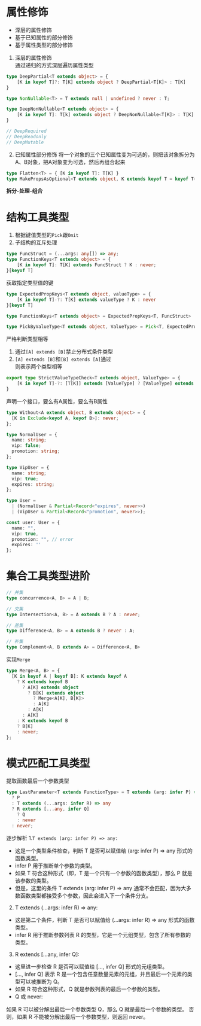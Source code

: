 # 属性修饰
* 深层的属性修饰
* 基于已知属性的部分修饰
* 基于属性类型的部分修饰

1. 深层的属性修饰     
通过递归的方式深层遍历属性类型
```typescript
type DeepPartial<T extends object> = {
    [K in keyof T]?: T[K] extends object ? DeepPartial<T[K]> : T[K]
}

type NonNullable<T> = T extends null | undefined ? never : T;

type DeepNonNullable<T extends object> = {
    [K in keyof T]: T[k] extends object ? DeepNonNullable<T[K]> : T[K]
}

// DeepRequired
// DeepReadonly
// DeepMutable
```       

2. 已知属性部分修饰
将一个对象的三个已知属性变为可选的，则把该对象拆分为A、B对象，把A对象变为可选，然后再组合起来
```typescript
type Flatten<T> = { [K in keyof T]: T[K] }
type MakePropsAsOptional<T extends object, K extends keyof T = keyof T> = Partial<Pick<T, K>> & Omit<T, K> 
```

**拆分-处理-组合**

# 结构工具类型
1. 根据键值类型的`Pick`跟`Omit`
2. 子结构的互斥处理

```typescript
type FuncStruct = (...args: any[]) => any;
type FunctionKeys<T extends object> = {
    [K in keyof T]: T[K] extends FuncStruct ? K : never;
}[keyof T]
```

获取指定类型值的键
```typescript
type ExpectedPropKeys<T extends object, valueType> = {
    [K in keyof T]-?: T[K] extends valueType ? K : never
}[keyof T]

type FunctionKeys<T extends object> = ExpectedPropKeys<T, FuncStruct>

type PickByValueType<T extends object, ValueType> = Pick<T, ExpectedPropKeys<T, ValueType>>
```

严格判断类型相等     
1. 通过`[A] extends [B]`禁止分布式条件类型
2. `[A] extends [B]`和`[B] extends [A]`通过    
则表示两个类型相等

```typescript
export type StrictValueTypeCheck<T extends object, ValueType> = {
    [K in keyof T]-?: [T[K]] extends [ValueType] ? [ValueType] extends [T[K]] ? T[K] : never : never
}
```

声明一个接口，要么有A属性，要么有B属性
```typescript
type Without<A extends object, B extends object> = {
  [K in Exclude<keyof A, keyof B>]: never;
};

type NormalUser = {
  name: string;
  vip: false;
  promotion: string;
};

type VipUser = {
  name: string;
  vip: true;
  expires: string;
};

type User =
  | (NormalUser & Partial<Record<"expires", never>>)
  | (VipUser & Partial<Record<"promotion", never>>);

const user: User = {
  name: "",
  vip: true,
  promotion: "", // error
  expires: ''
};
```


# 集合工具类型进阶
``` typescript
// 并集
type concurrence<A, B> = A | B;

// 交集
type Intersection<A, B> = A extends B ? A : never;

// 差集
type Difference<A, B> = A extends B ? never : A;

// 补集
type Complement<A, B extends A> = Difference<A, B> 
```

实现`Merge`   
```typescript
type Merge<A, B> = {
  [K in keyof A | keyof B]: K extends keyof A
    ? K extends keyof B
      ? A[K] extends object
        ? B[K] extends object
          ? Merge<A[K], B[K]>
          : A[K]
        : A[K]
      : A[K]
    : K extends keyof B
    ? B[K]
    : never;
};
```

# 模式匹配工具类型
提取函数最后一个参数类型
```typescript
type LastParameter<T extends FunctionType> = T extends (arg: infer P) => any
  ? P
  : T extends (...args: infer R) => any
  ? R extends [...any, infer Q]
    ? Q
    : never
  : never;
```
逐步解析
1.`T extends (arg: infer P) => any:`

* 这是一个类型条件检查，判断 T 是否可以赋值给 (arg: infer P) => any 形式的函数类型。    
* infer P 用于推断单个参数的类型。
* 如果 T 符合这种形式（即，T 是一个只有一个参数的函数类型），那么 P 就是该参数的类型。
* 但是，这里的条件 T extends (arg: infer P) => any 通常不会匹配，因为大多数函数类型都接受多个参数，因此会进入下一个条件分支。

2. T extends (...args: infer R) => any:

* 这是第二个条件，判断 T 是否可以赋值给 (...args: infer R) => any 形式的函数类型。
* infer R 用于推断参数列表 R 的类型，它是一个元组类型，包含了所有参数的类型。

3. R extends [...any, infer Q]:

* 这里进一步检查 R 是否可以赋值给 [..., infer Q] 形式的元组类型。
* [..., infer Q] 表示 R 是一个包含任意数量元素的元组，并且最后一个元素的类型可以被推断为 Q。
* 如果 R 符合这种形式，Q 就是参数列表的最后一个参数的类型。
* Q 或 never:

如果 R 可以被分解出最后一个参数类型 Q，那么 Q 就是最后一个参数的类型。
否则，如果 R 不能被分解出最后一个参数类型，则返回 never。
